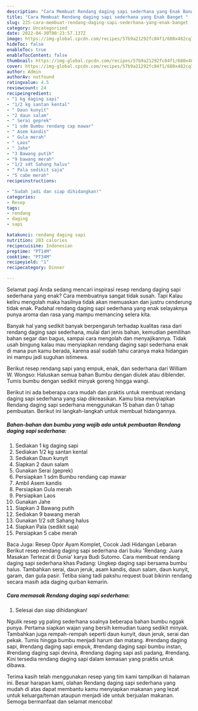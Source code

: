 ```yaml
---
description: "Cara Membuat Rendang daging sapi sederhana yang Enak Banget "
title: "Cara Membuat Rendang daging sapi sederhana yang Enak Banget "
slug: 225-cara-membuat-rendang-daging-sapi-sederhana-yang-enak-banget
category: Uncategorized
date: 2022-04-30T00:23:57.137Z
image: https://img-global.cpcdn.com/recipes/57b9a21292fc84f1/680x482cq70/rendang-daging-sapi-sederhana-foto-resep-utama.jpg
hideToc: false
enableToc: true
enableTocContent: false
thumbnail: https://img-global.cpcdn.com/recipes/57b9a21292fc84f1/680x482cq70/rendang-daging-sapi-sederhana-foto-resep-utama.jpg
cover: https://img-global.cpcdn.com/recipes/57b9a21292fc84f1/680x482cq70/rendang-daging-sapi-sederhana-foto-resep-utama.jpg
author: Admin
authorAv: notfound
ratingvalue: 4.5
reviewcount: 24
recipeingredient:
- "1 kg daging sapi"
- "1/2 kg santan kental"
- " Daun kunyit"
- "2 daun salam"
- " Serai geprek"
- "1 sdm Bumbu rendang cap mawar"
- " Asem kandis"
- " Gula merah"
- " Laos"
- " Jahe"
- "3 Bawang putih"
- "9 bawang merah"
- "1/2 sdt Sahang halus"
- " Pala sedikit saja"
- "5 cabe merah"
recipeinstructions:

- "Sudah jadi dan siap dihidangkan!"
categories:
- Resep
tags:
- rendang
- daging
- sapi

katakunci: rendang daging sapi 
nutrition: 203 calories
recipecuisine: Indonesian
preptime: "PT14M"
cooktime: "PT34M"
recipeyield: "1"
recipecategory: Dinner

---
```



Selamat pagi Anda sedang mencari inspirasi resep rendang daging sapi sederhana yang enak? Cara membuatnya sangat tidak susah. Tapi Kalau keliru mengolah maka hasilnya tidak akan memuaskan dan justru cenderung tidak enak. Padahal rendang daging sapi sederhana yang enak selayaknya punya aroma dan rasa yang mampu memancing selera kita.


Banyak hal yang sedikit banyak berpengaruh terhadap kualitas rasa dari rendang daging sapi sederhana, mulai dari jenis bahan, kemudian pemilihan bahan segar dan bagus, sampai cara mengolah dan menyajikannya. Tidak usah bingung kalau mau menyiapkan rendang daging sapi sederhana enak di mana pun kamu berada, karena asal sudah tahu caranya maka hidangan ini mampu jadi suguhan istimewa.

Berikut resep rendang sapi yang empuk, enak, dan sederhana dari William W. Wongso: Haluskan semua bahan Bumbu dengan diulek atau diblender. Tumis bumbu dengan sedikit minyak goreng hingga wangi.


Berikut ini ada beberapa cara mudah dan praktis untuk membuat rendang daging sapi sederhana yang siap dikreasikan. Kamu bisa menyiapkan Rendang daging sapi sederhana menggunakan 15 bahan dan 0 tahap pembuatan. Berikut ini langkah-langkah untuk membuat hidangannya.

<!--inarticleads1-->

##### Bahan-bahan dan bumbu yang wajib ada untuk pembuatan Rendang daging sapi sederhana:

1. Sediakan 1 kg daging sapi
1. Sediakan 1/2 kg santan kental
1. Sediakan  Daun kunyit
1. Siapkan 2 daun salam
1. Gunakan  Serai (geprek)
1. Persiapkan 1 sdm Bumbu rendang cap mawar
1. Ambil  Asem kandis
1. Persiapkan  Gula merah
1. Persiapkan  Laos
1. Gunakan  Jahe
1. Siapkan 3 Bawang putih
1. Sediakan 9 bawang merah
1. Gunakan 1/2 sdt Sahang halus
1. Siapkan  Pala (sedikit saja)
1. Persiapkan 5 cabe merah


Baca Juga: Resep Opor Ayam Komplet, Cocok Jadi Hidangan Lebaran Berikut resep rendang daging sapi sederhana dari buku &#39;Rendang: Juara Masakan Terlezat di Dunia&#39; karya Budi Sutomo. Cara membuat rendang daging sapi sederhana khas Padang: Ungkep daging sapi bersama bumbu halus. Tambahkan serai, daun jeruk, asam kandis, daun salam, daun kunyit, garam, dan gula pasir. Tetiba siang tadi pakshu request buat bikinin rendang secara masih ada daging qurban kemarin. 

<!--inarticleads2-->

##### Cara memasak Rendang daging sapi sederhana:


1. Selesai dan siap dihidangkan!

Ngulik resep yg paling sederhana soalnya beberapa bahan bumbu nggak punya. Pertama siapkan wajan yang bersih kemudian tuang sedikit minyak. Tambahkan juga rempah-rempah seperti daun kunyit, daun jeruk, serai dan pekak. Tumis hingga bumbu menjadi harum dan matang. #rendang daging sapi, #rendang daging sapi empuk, #rendang daging sapi bumbu instan, #rendang daging sapi devina, #rendang daging sapi asli padang, #rendang. Kini tersedia rendang daging sapi dalam kemasan yang praktis untuk dibawa. 

Terima kasih telah menggunakan resep yang tim kami tampilkan di halaman ini. Besar harapan kami, olahan Rendang daging sapi sederhana yang mudah di atas dapat membantu kamu menyiapkan makanan yang lezat untuk keluarga/teman ataupun menjadi ide untuk berjualan makanan. Semoga bermanfaat dan selamat mencoba!
